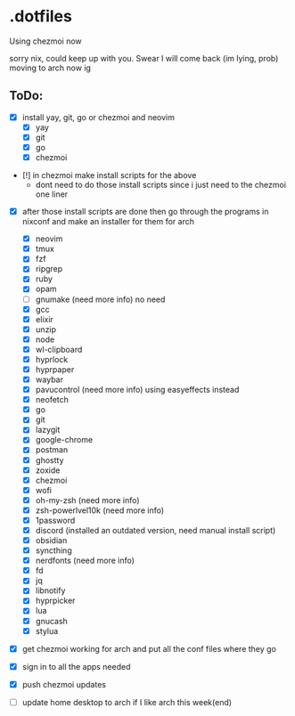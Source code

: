 # .dotfiles

Using chezmoi now

sorry nix, could keep up with you. Swear I will come back (im lying, prob)
moving to arch now ig

## ToDo:

- [x] install yay, git, go or chezmoi and neovim
    - [x] yay
    - [x] git
    - [x] go
    - [x] chezmoi
- [!] in chezmoi make install scripts for the above
    - dont need to do those install scripts since i just need to the chezmoi one liner
- [x] after those install scripts are done then go through the programs in nixconf and make an installer for them for arch
    - [x] neovim
    - [x] tmux
    - [x] fzf
    - [x] ripgrep
    - [x] ruby
    - [x] opam
    - [ ] gnumake (need more info) no need
    - [x] gcc
    - [x] elixir
    - [x] unzip
    - [x] node
    - [x] wl-clipboard
    - [x] hyprlock
    - [x] hyprpaper
    - [x] waybar
    - [x] pavucontrol (need more info) using easyeffects instead
    - [x] neofetch
    - [x] go
    - [x] git
    - [x] lazygit
    - [x] google-chrome
    - [x] postman
    - [x] ghostty
    - [x] zoxide
    - [x] chezmoi
    - [x] wofi
    - [x] oh-my-zsh (need more info)
    - [x] zsh-powerlvel10k (need more info)
    - [x] 1password
    - [x] discord (installed an outdated version, need manual install script)
    - [x] obsidian
    - [x] syncthing
    - [x] nerdfonts (need more info)
    - [x] fd
    - [x] jq
    - [x] libnotify
    - [x] hyprpicker
    - [x] lua
    - [x] gnucash
    - [x] stylua

- [x] get chezmoi working for arch and put all the conf files where they go
- [x] sign in to all the apps needed
- [x] push chezmoi updates 
- [ ] update home desktop to arch if I like arch this week(end)

